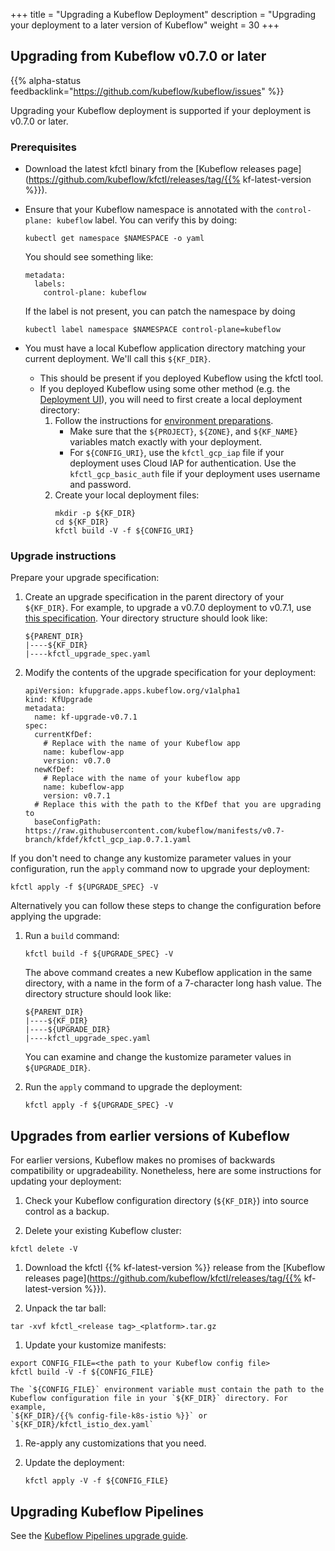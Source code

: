 +++
title = "Upgrading a Kubeflow Deployment"
description = "Upgrading your deployment to a later version of Kubeflow"
weight = 30
+++

## Upgrading from Kubeflow v0.7.0 or later

{{% alpha-status 
  feedbacklink="https://github.com/kubeflow/kubeflow/issues" %}}

Upgrading your Kubeflow deployment is supported if your deployment is v0.7.0 or later.

### Prerequisites

* Download the latest kfctl binary from the
  [Kubeflow releases page](https://github.com/kubeflow/kfctl/releases/tag/{{% kf-latest-version %}}).

* Ensure that your Kubeflow namespace is annotated with the
  `control-plane: kubeflow` label. You can verify this by doing:
  ```
  kubectl get namespace $NAMESPACE -o yaml
  ```

    You should see something like:
    ```
    metadata:
      labels:
        control-plane: kubeflow
    ```

    If the label is not present, you can patch the namespace by doing
    ```
    kubectl label namespace $NAMESPACE control-plane=kubeflow
    ```

* You must have a local Kubeflow application directory matching your current
deployment. We'll call this `${KF_DIR}`.
    * This should be present if you deployed Kubeflow using the kfctl tool.
    * If you deployed Kubeflow using some other method (e.g. the 
      [Deployment UI](/docs/gke/deploy/deploy-ui/)),
      you will need to first create a local deployment directory:
      1. Follow the instructions for [environment preparations](/docs/gke/deploy/deploy-cli/#prepare-your-environment).
          * Make sure that the `${PROJECT}`, `${ZONE}`, and `${KF_NAME}`
            variables match exactly with your deployment.
          * For `${CONFIG_URI}`, use the `kfctl_gcp_iap` file if your deployment
            uses Cloud IAP for authentication. Use the `kfctl_gcp_basic_auth` file if your deployment uses username and password.
      1. Create your local deployment files:
          ```
          mkdir -p ${KF_DIR}
          cd ${KF_DIR}
          kfctl build -V -f ${CONFIG_URI}
          ```


### Upgrade instructions

Prepare your upgrade specification:

1. Create an upgrade specification in the parent directory of your `${KF_DIR}`. For example, to upgrade
a v0.7.0 deployment to v0.7.1, use
[this specification](https://github.com/kubeflow/manifests/blob/v0.7-branch/kfdef/kfctl_upgrade_gcp_iap_0.7.1.yaml).
Your directory structure should look like:
    ```
    ${PARENT_DIR}
    |----${KF_DIR}
    |----kfctl_upgrade_spec.yaml
    ```

1. Modify the contents of the upgrade specification for your deployment:
    ```
    apiVersion: kfupgrade.apps.kubeflow.org/v1alpha1
    kind: KfUpgrade
    metadata:
      name: kf-upgrade-v0.7.1
    spec:
      currentKfDef:
        # Replace with the name of your Kubeflow app
        name: kubeflow-app
        version: v0.7.0
      newKfDef:
        # Replace with the name of your kubeflow app
        name: kubeflow-app
        version: v0.7.1
      # Replace this with the path to the KfDef that you are upgrading to
      baseConfigPath: https://raw.githubusercontent.com/kubeflow/manifests/v0.7-branch/kfdef/kfctl_gcp_iap.0.7.1.yaml
    ```
  
If you don't need to change any kustomize parameter values in your configuration, run the `apply`
command now to upgrade your deployment:

```
kfctl apply -f ${UPGRADE_SPEC} -V
```

Alternatively you can follow these steps to change the configuration before applying the upgrade:

1. Run a `build` command:
    ```
    kfctl build -f ${UPGRADE_SPEC} -V
    ```
    The above command creates a new Kubeflow application in the same directory, with a name
    in the form of a 7-character long hash value. The directory structure should look like:
    ```
    ${PARENT_DIR}
    |----${KF_DIR}
    |----${UPGRADE_DIR}
    |----kfctl_upgrade_spec.yaml
    ```
    You can examine and change the kustomize parameter values in
    `${UPGRADE_DIR}`.

1. Run the `apply` command to upgrade the deployment:
    ```
    kfctl apply -f ${UPGRADE_SPEC} -V
    ```


## Upgrades from earlier versions of Kubeflow

For earlier versions, Kubeflow makes no promises of backwards compatibility or 
upgradeability. Nonetheless, here are some instructions for updating your deployment:

1. Check your Kubeflow configuration directory (`${KF_DIR}`) into source control
  as a backup.

1. Delete your existing Kubeflow cluster:

  ```  
  kfctl delete -V 
  ```

    

1. Download the kfctl {{% kf-latest-version %}} release from the
  [Kubeflow releases 
  page](https://github.com/kubeflow/kfctl/releases/tag/{{% kf-latest-version %}}).

1. Unpack the tar ball:

  ```
  tar -xvf kfctl_<release tag>_<platform>.tar.gz
  ```

1. Update your kustomize manifests:

  ```
  export CONFIG_FILE=<the path to your Kubeflow config file>
  kfctl build -V -f ${CONFIG_FILE}
  ```
    The `${CONFIG_FILE}` environment variable must contain the path to the 
    Kubeflow configuration file in your `${KF_DIR}` directory. For example,
    `${KF_DIR}/{{% config-file-k8s-istio %}}` or `${KF_DIR}/kfctl_istio_dex.yaml`
  
1. Re-apply any customizations that you need.

1. Update the deployment:

     ```
     kfctl apply -V -f ${CONFIG_FILE}
     ```

## Upgrading Kubeflow Pipelines

See the [Kubeflow Pipelines upgrade guide](/docs/pipelines/upgrade/).

